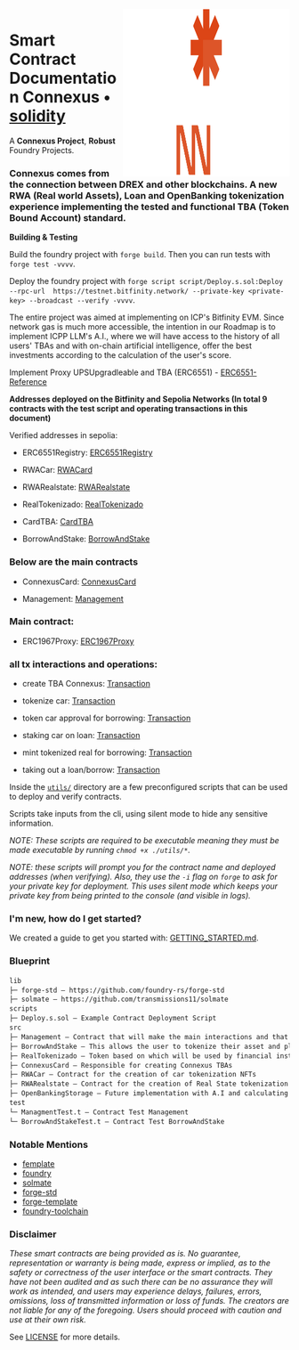 <img align="right" width="300" height="300" top="100" src="./public/connexus.png">

# Smart Contract Documentation Connexus • [solidity](https://img.shields.io/badge/solidity-^0.8.17-lightgrey)

A **Connexus Project**, **Robust** Foundry Projects.

### Connexus comes from the connection between DREX and other blockchains. A new RWA (Real world Assets), Loan and OpenBanking tokenization experience implementing the tested and functional TBA (Token Bound Account) standard. 

**Building & Testing**

Build the foundry project with `forge build`. Then you can run tests with `forge test -vvvv`.

Deploy the foundry project with `forge script script/Deploy.s.sol:Deploy --rpc-url  https://testnet.bitfinity.network/ --private-key <private-key> --broadcast --verify -vvvv`. 

The entire project was aimed at implementing on ICP's Bitfinity EVM. Since network gas is much more accessible, the intention in our Roadmap is to implement ICPP LLM's A.I., where we will have access to the history of all users' TBAs and with on-chain artificial intelligence, offer the best investments according to the calculation of the user's score.

Implement Proxy UPSUpgradleable and TBA (ERC6551) - [ERC6551-Reference](https://github.com/erc6551/reference/tree/main)

**Addresses deployed on the Bitfinity and Sepolia Networks (In total 9 contracts with the test script and operating transactions in this document)**

Verified addresses in sepolia:

- ERC6551Registry: [ERC6551Registry](https://sepolia.etherscan.io/address/0xeeb84bdcb8286b2820c8db3a06d36513eb342d7a#writeContract)


- RWACar: [RWACard](https://sepolia.etherscan.io/address/0xde9bf698005a3baf2d253d87d18dda18136a8fe7#code)



- RWARealstate: [RWARealstate](https://sepolia.etherscan.io/address/0x1ff0fccd92c3b6a3aa1a1d382a12f117a1accdba#code)



- RealTokenizado: [RealTokenizado](https://sepolia.etherscan.io/address/0x2be060ddf220fe8735d0d1a297d89695dbebb9dc#code)



- CardTBA: [CardTBA](https://sepolia.etherscan.io/address/0xa449f502407bdce99fcab9a654198043d60942bd#code)



- BorrowAndStake: [BorrowAndStake](https://sepolia.etherscan.io/address/0x6a5944eb95272a37e48a11a6f71fea539f940dd1#code)


### Below are the main contracts

- ConnexusCard: [ConnexusCard](https://sepolia.etherscan.io/address/0x02cd5bced945ceec7571597a7a24a0bed799ea0c#code)



- Management: [Management](https://sepolia.etherscan.io/address/0xf536bbb1891f8d1ea3063c365d359648d90e234c#code)

### Main contract:

- ERC1967Proxy: [ERC1967Proxy](https://sepolia.etherscan.io/address/0xe53bc3a00ed4cb4500b4d3b3f5c0c1270ab65443#code)



### all tx interactions and operations:

- create TBA Connexus: [Transaction](https://sepolia.etherscan.io/tx/0x58ab801e75b645698a75c3bacc430aa3e835e169a949ed9ac759b7d5a3e4a66f)

- tokenize car: [Transaction](https://sepolia.etherscan.io/tx/0x0d7688d8fc39d164842f2db07871c94dcb7517bf357ed9850ba1e49c2fed67f4)

- token car approval for borrowing: [Transaction](https://sepolia.etherscan.io/tx/0x16ec4c76b77a5d77914a9c0c971af3082351a13c855223e33026547ce9e07a5a)

- staking car on loan: [Transaction](https://sepolia.etherscan.io/tx/0x344e11128fe77a23a7f9d218b99b6f12298d583a2fc1e86aa84b4e18364e68ad)

- mint tokenized real for borrowing: [Transaction](https://sepolia.etherscan.io/tx/0x8292c30114d93f8f20fb2573393a324d63ab95663f415b014b82595d08db9948)

- taking out a loan/borrow: [Transaction](https://sepolia.etherscan.io/tx/0x42eddc2f6d07ccbd52fa502c4f23f6ab55db99868e1c6720ef5d1e9b1c1fb25d)


Inside the [`utils/`](./utils/) directory are a few preconfigured scripts that can be used to deploy and verify contracts.

Scripts take inputs from the cli, using silent mode to hide any sensitive information.

_NOTE: These scripts are required to be _executable_ meaning they must be made executable by running `chmod +x ./utils/*`._

_NOTE: these scripts will prompt you for the contract name and deployed addresses (when verifying). Also, they use the `-i` flag on `forge` to ask for your private key for deployment. This uses silent mode which keeps your private key from being printed to the console (and visible in logs)._


### I'm new, how do I get started?

We created a guide to get you started with: [GETTING_STARTED.md](./GETTING_STARTED.md).


### Blueprint

```txt
lib
├─ forge-std — https://github.com/foundry-rs/forge-std
├─ solmate — https://github.com/transmissions11/solmate
scripts
├─ Deploy.s.sol — Example Contract Deployment Script
src
├─ Management — Contract that will make the main interactions and that will create TBAcards and tokenize RWAs
├─ BorrowAndStake — This allows the user to tokenize their asset and place it as collateral and take out a loan at low interest rates.
├─ RealTokenizado — Token based on which will be used by financial institutions and individuals. (Retail)
├─ ConnexusCard — Responsible for creating Connexus TBAs
├─ RWACar — Contract for the creation of car tokenization NFTs
├─ RWARealstate — Contract for the creation of Real State tokenization NFTs
├─ OpenBankingStorage — Future implementation with A.I and calculating balances and generating the score
test
└─ ManagmentTest.t — Contract Test Management 
└─ BorrowAndStakeTest.t — Contract Test BorrowAndStake
```


### Notable Mentions

- [femplate](https://github.com/refcell/femplate)
- [foundry](https://github.com/foundry-rs/foundry)
- [solmate](https://github.com/Rari-Capital/solmate)
- [forge-std](https://github.com/brockelmore/forge-std)
- [forge-template](https://github.com/foundry-rs/forge-template)
- [foundry-toolchain](https://github.com/foundry-rs/foundry-toolchain)


### Disclaimer

_These smart contracts are being provided as is. No guarantee, representation or warranty is being made, express or implied, as to the safety or correctness of the user interface or the smart contracts. They have not been audited and as such there can be no assurance they will work as intended, and users may experience delays, failures, errors, omissions, loss of transmitted information or loss of funds. The creators are not liable for any of the foregoing. Users should proceed with caution and use at their own risk._

See [LICENSE](./LICENSE) for more details.
